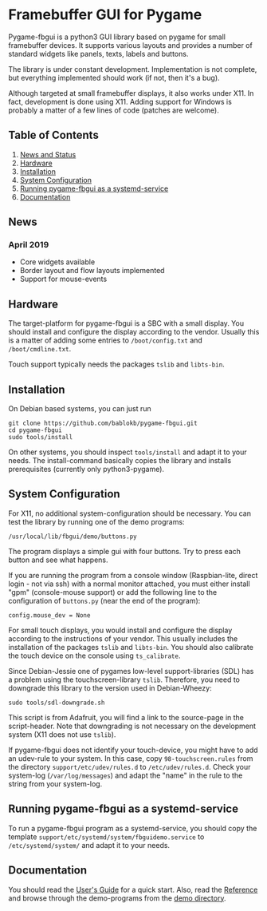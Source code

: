Framebuffer GUI for Pygame
==========================

Pygame-fbgui is a python3 GUI library based on pygame for small framebuffer 
devices. It supports various layouts and provides a number of standard widgets
like panels, texts, labels and buttons.

The library is under constant development. Implementation is not complete,
but everything implemented should work (if not, then it's a bug).

Although targeted at small framebuffer displays, it also works under X11. In
fact, development is done using X11. Adding support for Windows is
probably a matter of a few lines of code (patches are welcome).


Table of Contents
-----------------

  1. [News and Status](#news "News")
  2. [Hardware](#install "Hardware")
  3. [Installation](#install "Installation")
  4. [System Configuration](#system-configuration "System Configuration")
  5. [Running pygame-fbgui as a systemd-service](#running-pygame-fbgui-as-a-systemd-service "Running pygame-fbgui as a systemd-service")
  6. [Documentation](#documentation "Documentation")


News
----

### April 2019 ###

  - Core widgets available
  - Border layout and flow layouts implemented
  - Support for mouse-events


Hardware
--------

The target-platform for pygame-fbgui is a SBC with a small display. You
should install and configure the display according to the vendor. Usually
this is a matter of adding some entries to `/boot/config.txt` and
`/boot/cmdline.txt`.

Touch support typically needs the packages `tslib` and `libts-bin`.

Installation
------------

On Debian based systems, you can just run

    git clone https://github.com/bablokb/pygame-fbgui.git
    cd pygame-fbgui
    sudo tools/install

On other systems, you should inspect `tools/install` and adapt it to your needs.
The install-command basically copies the library and installs prerequisites
(currently only python3-pygame).


System Configuration
--------------------

For X11, no additional system-configuration should be necessary. You can
test the library by running one of the demo programs:

    /usr/local/lib/fbgui/demo/buttons.py

The program displays a simple gui with four buttons. Try to press each
button and see what happens.

If you are running the program from a console window (Raspbian-lite, direct
login - not via ssh) with a normal monitor attached, you must either install
"gpm" (console-mouse support) or add the following line to the configuration
of `buttons.py` (near the end of the program):

    config.mouse_dev = None

For small touch displays, you would install and configure the display
according to the instructions of your vendor. This usually includes the
installation of the packages `tslib` and `libts-bin`. You should also
calibrate the touch device on the console using `ts_calibrate`.

Since Debian-Jessie one of pygames low-level support-libraries (SDL) has a
problem using the touchscreen-library `tslib`. Therefore, you need to
downgrade this library to the version used in Debian-Wheezy:

    sudo tools/sdl-downgrade.sh

This script is from Adafruit, you will find a link to the source-page in
the script-header. Note that downgrading is not necessary on the development
system (X11 does not use `tslib`).

If pygame-fbgui does not identify your touch-device, you might have to add
an udev-rule to your system. In this case, copy `98-touchscreen.rules`
from the directory `support/etc/udev/rules.d` to `/etc/udev/rules.d`.
Check your system-log (`/var/log/messages`) and adapt the "name" in the
rule to the string from your system-log.


Running pygame-fbgui as a systemd-service
-----------------------------------------

To run a pygame-fbgui program as a systemd-service, you should copy the
template `support/etc/systemd/system/fbguidemo.service` to
`/etc/systemd/system/` and adapt it to your needs.


Documentation
-------------

You should read the [User's Guide](doc/usersguide.md "User's Guide") for
a quick start. Also, read the [Reference](doc/reference.md "Reference")
and browse through the demo-programs from the
[demo directory](files/usr/local/lib/fbgui/demo/ "demo directory").
